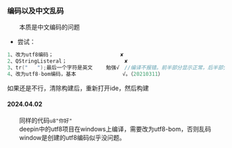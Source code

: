 ### 编码以及中文乱码

&emsp;&emsp;本质是中文编码的问题

+ 尝试：

```cpp
1、改为utf8编码；　　　　               ✘  
2、QStringListeral；　　　　            ✘  
3、tr("   ");最后一个字符是英文　　 勉强√　//编译不报错。前半部分显示正常，后半部分乱码
4、改为utf8-bom编码，基本               √。（20210311）
```

如果还是不行，清除构建后，重新打开ide，然后构建

#### 2024.04.02

&emsp;&emsp;同样的代码```u8"你好"```  
&emsp;&emsp;deepin中的utf8项目在windows上编译，需要改为utf8-bom，否则乱码  
&emsp;&emsp;window是创建的utf8编码似乎没问题。